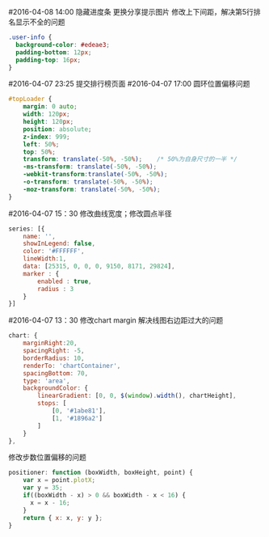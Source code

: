 #2016-04-08 14:00
隐藏进度条
更换分享提示图片
修改上下间距，解决第5行排名显示不全的问题
```css
.user-info {
  background-color: #edeae3;
  padding-bottom: 12px;
  padding-top: 16px;
}
```

#2016-04-07 23:25
提交排行榜页面
#2016-04-07 17:00
圆环位置偏移问题
```css
#topLoader {
    margin: 0 auto;
    width: 120px;
    height: 120px;
    position: absolute;
    z-index: 999;
    left: 50%;
    top: 50%;
    transform: translate(-50%, -50%);    /* 50%为自身尺寸的一半 */
    -ms-transform: translate(-50%, -50%);
    -webkit-transform:translate(-50%, -50%);
    -o-transform: translate(-50%, -50%);
    -moz-transform: translate(-50%, -50%);
}
```
#2016-04-07 15：30
修改曲线宽度；修改圆点半径
```js
series: [{
    name: '',
    showInLegend: false,
    color: '#FFFFFF',
    lineWidth:1,
    data: [25315, 0, 0, 0, 9150, 8171, 29824],
    marker : {
        enabled : true,
        radius : 3
    }
}]
```

#2016-04-07 13：30
修改chart margin 解决线图右边距过大的问题
```js
chart: {
    marginRight:20,
    spacingRight: -5,
    borderRadius: 10,
    renderTo: 'chartContainer',
    spacingBottom: 70,
    type: 'area',
    backgroundColor: {
        linearGradient: [0, 0, $(window).width(), chartHeight],
        stops: [
            [0, '#1abe81'],
            [1, '#1896a2']
        ]
    }
},
```
修改步数位置偏移的问题
```js
positioner: function (boxWidth, boxHeight, point) {
    var x = point.plotX;
    var y = 35;
    if((boxWidth - x) > 0 && boxWidth - x < 16) {
      x = x - 16;
    }
    return { x: x, y: y };
}
```
